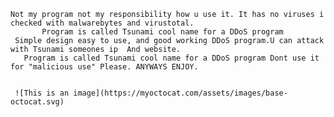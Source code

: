     Not my program not my responsibility how u use it. It has no viruses i checked with malwarebytes and virustotal.
           Program is called Tsunami cool name for a DDoS program
     Simple design easy to use, and good working DDoS program.U can attack with Tsunami someones ip  And website.
       Program is called Tsunami cool name for a DDoS program Dont use it for "malicious use" Please. ANYWAYS ENJOY.
         
                                            
     ![This is an image](https://myoctocat.com/assets/images/base-octocat.svg)
     
                                                                    

                                               
                       

 



















